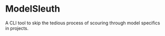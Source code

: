 # ModelSleuth
A CLI tool to skip the tedious process of scouring through model specifics in projects.
